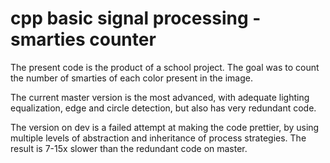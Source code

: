 # cpp basic signal processing - smarties counter

The present code is the product of a school project. The goal was to count the number of smarties of each color present in the image.

The current master version is the most advanced, with adequate lighting equalization, edge and circle detection, but also has very redundant code.

The version on dev is a failed attempt at making the code prettier, by using multiple levels of abstraction and inheritance of process strategies. The result is 7-15x slower than the redundant code on master. 
